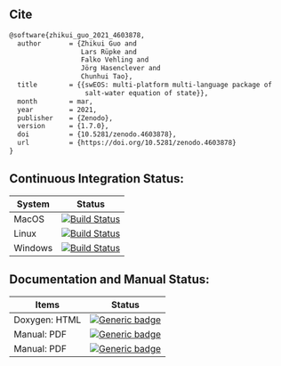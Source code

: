 Cite
------------

```tex
@software{zhikui_guo_2021_4603878,
  author       = {Zhikui Guo and
                  Lars Rüpke and
                  Falko Vehling and
                  Jörg Hasenclever and
                  Chunhui Tao},
  title        = {{swEOS: multi-platform multi-language package of 
                   salt-water equation of state}},
  month        = mar,
  year         = 2021,
  publisher    = {Zenodo},
  version      = {1.7.0},
  doi          = {10.5281/zenodo.4603878},
  url          = {https://doi.org/10.5281/zenodo.4603878}
}
```


Continuous Integration Status:
------------------------

| System | Status                                                                                                                                                                                                                                           |
| ------ | ------------------------------------------------------------------------------------------------------------------------------------------------------------------------------------------------------------------------------------------------ | 
| MacOS  | [![Build Status](https://github.com/zguoch/saltwatereos/actions/workflows/.github/workflows/macos.yml/badge.svg)](https://github.com/zguoch/saltwatereos/actions?query=workflow%3AMacOS)                                                         | 
| Linux  | [![Build Status](https://github.com/zguoch/saltwatereos/actions/workflows/.github/workflows/ubuntu.yml/badge.svg)](https://github.com/zguoch/saltwatereos/actions?query=workflow%3AUbuntu)                                                       |
| Windows| [![Build Status](https://github.com/zguoch/saltwatereos/actions/workflows/.github/workflows/windows.yml/badge.svg)](https://github.com/zguoch/saltwatereos/actions?query=workflow%3AWindows)                                                     | 

Documentation and Manual Status:
------------------------

| Items | Status                                                                                                                                                                                                                                           
| --------------| ---------------------------------------------------------------------------------------------------------------------------------------------------------------------------------------------------------------------------------------------- | 
| Doxygen: HTML | [![Generic badge](https://img.shields.io/badge/Doxygen-Documentation-<COLOR>.svg)](https://hydrothermal-openfoam.gitlab.io/saltwatereos/)                                                                                                      | 
| Manual: PDF   | [![Generic badge](https://img.shields.io/badge/Online-Manual-<COLOR>.svg)](https://hydrothermal-openfoam.gitlab.io/saltwatereos/manual/)                                                                                                       |
| Manual: PDF   | [![Generic badge](https://img.shields.io/badge/Online-Manual-<COLOR>.svg)](https://hydrothermal-openfoam.gitlab.io/saltwatereos/manual/)                                                                                                       |
